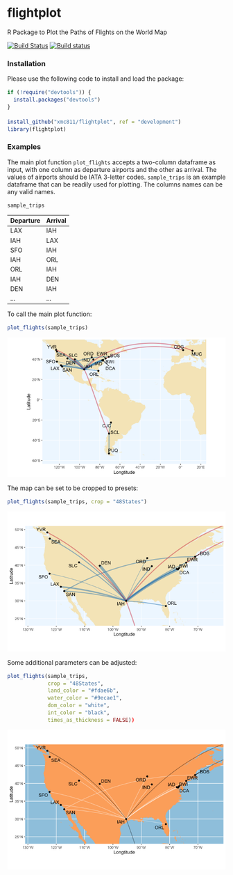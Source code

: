 # flightplot
R Package to Plot the Paths of Flights on the World Map

[![Build Status](https://travis-ci.org/xmc811/flightplot.svg?branch=master)](https://travis-ci.com/xmc811/flightplot)
[![Build status](https://ci.appveyor.com/api/projects/status/qvp3kbwjkjd3clr2/branch/master?svg=true)](https://ci.appveyor.com/project/xmc811/flightplot/branch/master)


### Installation

Please use the following code to install and load the package:

```R
if (!require("devtools")) {
  install.packages("devtools")
}

install_github("xmc811/flightplot", ref = "development")
library(flightplot)
```


### Examples

The main plot function `plot_flights` accepts a two-column dataframe as input, with one column as departure airports and the other as arrival. The values of airports should be IATA 3-letter codes. `sample_trips` is an example dataframe that can be readily used for plotting. The columns names can be any valid names.

```R
sample_trips
```

| Departure | Arrival |
|-----|-----|
| LAX | IAH |
| IAH | LAX |
| SFO | IAH |
| IAH | ORL |
| ORL | IAH |
| IAH | DEN |
| DEN | IAH |
| ... | ... |


To call the main plot function:

```R
plot_flights(sample_trips)
```
<p align="center">
<img src=https://github.com/xmc811/flightplot/blob/master/images/plot_1.png/>
</p>

The map can be set to be cropped to presets:

```R
plot_flights(sample_trips, crop = "48States")
```
<p align="center">
<img src=https://github.com/xmc811/flightplot/blob/master/images/plot_2.png/>
</p>

Some additional parameters can be adjusted:

```R
plot_flights(sample_trips,
             crop = "48States", 
             land_color = "#fdae6b", 
             water_color = "#9ecae1", 
             dom_color = "white", 
             int_color = "black", 
             times_as_thickness = FALSE))
```
<p align="center">
<img src=https://github.com/xmc811/flightplot/blob/master/images/plot_3.png/>
</p>

